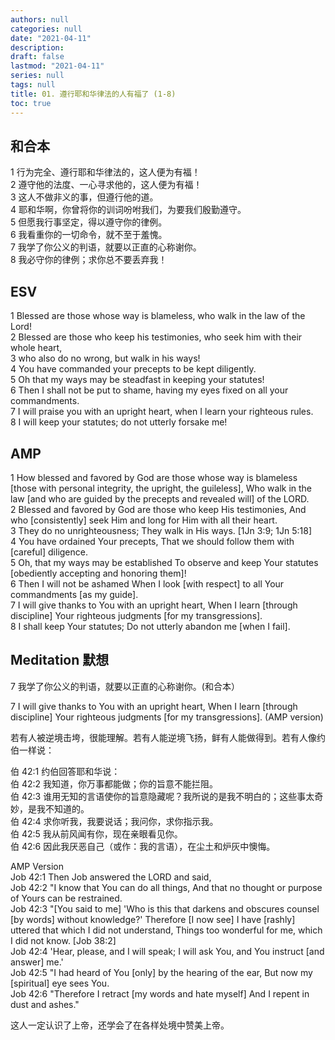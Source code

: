 ```yaml
---
authors: null
categories: null
date: "2021-04-11"
description:
draft: false
lastmod: "2021-04-11"
series: null
tags: null
title: 01. 遵行耶和华律法的人有福了 (1-8)
toc: true
---
```




<!--more-->

## 和合本
1 行为完全、遵行耶和华律法的，这人便为有福！  
2 遵守他的法度、一心寻求他的，这人便为有福！  
3 这人不做非义的事，但遵行他的道。  
4 耶和华啊，你曾将你的训词吩咐我们，为要我们殷勤遵守。  
5 但愿我行事坚定，得以遵守你的律例。  
6 我看重你的一切命令，就不至于羞愧。  
7 我学了你公义的判语，就要以正直的心称谢你。  
8 我必守你的律例；求你总不要丢弃我！    

## ESV  
1 Blessed are those whose way is blameless, who walk in the law of the Lord!  
2 Blessed are those who keep his testimonies, who seek him with their whole heart,  
3 who also do no wrong, but walk in his ways!  
4 You have commanded your precepts to be kept diligently.  
5 Oh that my ways may be steadfast in keeping your statutes!  
6 Then I shall not be put to shame, having my eyes fixed on all your commandments.   
7 I will praise you with an upright heart, when I learn your righteous rules.  
8 I will keep your statutes; do not utterly forsake me!  

## AMP
1 How blessed and favored by God are those whose way is blameless [those with personal integrity, the upright, the guileless], Who walk in the law [and who are guided by the precepts and revealed will] of the LORD.  
2 Blessed and favored by God are those who keep His testimonies, And who [consistently] seek Him and long for Him with all their heart.  
3 They do no unrighteousness; They walk in His ways. [1Jn 3:9; 1Jn 5:18]  
4 You have ordained Your precepts, That we should follow them with [careful] diligence.  
5 Oh, that my ways may be established To observe and keep Your statutes [obediently accepting and honoring them]!  
6 Then I will not be ashamed When I look [with respect] to all Your commandments [as my guide].  
7 I will give thanks to You with an upright heart, When I learn [through discipline] Your righteous judgments [for my transgressions].  
8 I shall keep Your statutes; Do not utterly abandon me [when I fail].  

## Meditation 默想
7 我学了你公义的判语，就要以正直的心称谢你。(和合本） 

7 I will give thanks to You with an upright heart, When I learn [through discipline] Your righteous judgments [for my transgressions]. (AMP version)  

若有人被逆境击垮，很能理解。若有人能逆境飞扬，鲜有人能做得到。若有人像约伯一样说：  

伯 42:1 约伯回答耶和华说：   
伯 42:2 我知道，你万事都能做；你的旨意不能拦阻。  
伯 42:3 谁用无知的言语使你的旨意隐藏呢？我所说的是我不明白的；这些事太奇妙，是我不知道的。  
伯 42:4 求你听我，我要说话；我问你，求你指示我。  
伯 42:5 我从前风闻有你，现在亲眼看见你。  
伯 42:6 因此我厌恶自己（或作：我的言语），在尘土和炉灰中懊悔。  

AMP Version  
Job 42:1 Then Job answered the LORD and said,  
Job 42:2 "I know that You can do all things, And that no thought or purpose of Yours can be restrained.  
Job 42:3 "[You said to me] 'Who is this that darkens and obscures counsel [by words] without knowledge?' Therefore [I now see] I have [rashly] uttered that which I did not understand, Things too wonderful for me, which I did not know. [Job 38:2]  
Job 42:4 'Hear, please, and I will speak; I will ask You, and You instruct [and answer] me.'  
Job 42:5 "I had heard of You [only] by the hearing of the ear, But now my [spiritual] eye sees You.  
Job 42:6 "Therefore I retract [my words and hate myself] And I repent in dust and ashes."  

这人一定认识了上帝，还学会了在各样处境中赞美上帝。  


<script>
    var refTagger = {
        settings: {
            bibleVersion: "KJV" /*hlybblsmpshndtn*/
        }
    }; 

    (function(d, t) {
        var n=d.querySelector('[nonce]');
        refTagger.settings.nonce = n && (n.nonce||n.getAttribute('nonce'));
        var g = d.createElement(t), s = d.getElementsByTagName(t)[0];
        g.src = 'https://api.reftagger.com/v2/RefTagger.js';
        g.nonce = refTagger.settings.nonce;
        s.parentNode.insertBefore(g, s);
    }(document, 'script'));
</script>

